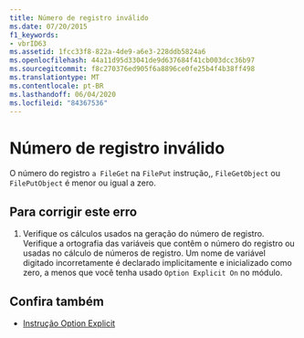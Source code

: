 ```yaml
---
title: Número de registro inválido
ms.date: 07/20/2015
f1_keywords:
- vbrID63
ms.assetid: 1fcc33f8-822a-4de9-a6e3-228ddb5824a6
ms.openlocfilehash: 44a11d95d33041de9d637684f41cb003dcc36b97
ms.sourcegitcommit: f8c270376ed905f6a8896ce0fe25b4f4b38ff498
ms.translationtype: MT
ms.contentlocale: pt-BR
ms.lasthandoff: 06/04/2020
ms.locfileid: "84367536"
---
```

# <a name="bad-record-number"></a>Número de registro inválido
O número do registro `a FileGet` na `FilePut` instrução,, `FileGetObject` ou `FilePutObject` é menor ou igual a zero.  
  
## <a name="to-correct-this-error"></a>Para corrigir este erro  
  
1. Verifique os cálculos usados na geração do número de registro. Verifique a ortografia das variáveis que contêm o número do registro ou usadas no cálculo de números de registro. Um nome de variável digitado incorretamente é declarado implicitamente e inicializado como zero, a menos que você tenha usado `Option Explicit On` no módulo.  
  
## <a name="see-also"></a>Confira também

- [Instrução Option Explicit](../language-reference/statements/option-explicit-statement.md)
